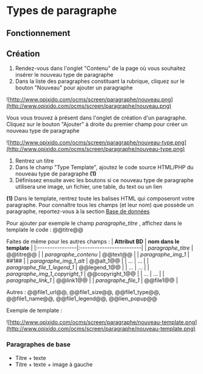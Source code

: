 # Types de paragraphe #

## Fonctionnement ##


## Création ##

  1. Rendez-vous dans l'onglet "Contenu" de la page où vous souhaitez insérer le nouveau type de paragraphe
  1. Dans la liste des paragraphes constituant la rubrique, cliquez sur le bouton "Nouveau" pour ajouter un paragraphe

![http://www.opixido.com/ocms/screen/paragraphe/nouveau.png](http://www.opixido.com/ocms/screen/paragraphe/nouveau.png)

Vous vous trouvez à présent dans l'onglet de création d'un paragraphe.
Cliquez sur le bouton "Ajouter" à droite du premier champ pour créer un nouveau type de paragraphe

![http://www.opixido.com/ocms/screen/paragraphe/nouveau-type.png](http://www.opixido.com/ocms/screen/paragraphe/nouveau-type.png)

  1. Rentrez un titre
  1. Dans le champ "Type Template", ajoutez le code source HTML/PHP du nouveau type de paragraphe **(1)**
  1. Définissez ensuite avec les boutons si ce nouveau type de paragraphe utilisera une image, un fichier, une table, du text ou un lien


**(1)**
Dans le template, rentrez toute les balises HTML qui composeront votre paragraphe.
Pour connaître tous les champs (et leur nom) que possède un paragraphe, reportez-vous à la section [Base de données](http://code.google.com/p/opixido-ocms/wiki/Database)

Pour ajouter par exemple le champ _paragraphe\_titre_ , affichez dans le template le code : @@titre@@

Faites de même pour les autres champs :
| **Attribut BD** | **nom dans le template** |
|:----------------|:-------------------------|
| _paragraphe\_titre_ | @@titre@@ |
| _paragraphe\_contenu_ | @@text@@ |
| _paragraphe\_img\_1_ | ##1## |
| _paragraphe\_img\_1\_alt_ | @@alt\_1@@ |
| ... | ... |
| _paragraphe\_file\_1\_legend\_1_ | @@legend\_1@@ |
| ... | ... |
| _paragraphe\_img\_1\_copyright\_1_ | @@copyright\_1@@ |
| ... | ... |
| _paragraphe\_link\_1_ | @@link1@@ |
| _paragraphe\_file\_1_ | @@file1@@ |

Autres : @@file1\_url@@, @@file1\_size@@, @@file1\_type@@, @@file1\_name@@, @@file1\_legend@@, @@lien\_popup@@

Exemple de template :

![http://www.opixido.com/ocms/screen/paragraphe/nouveau-template.png](http://www.opixido.com/ocms/screen/paragraphe/nouveau-template.png)

### Paragraphes de base ###

  * Titre + texte
  * Titre + texte + image à gauche